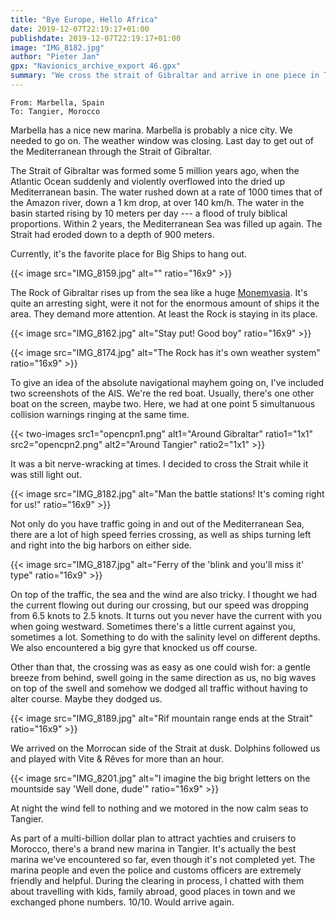 ```yaml
---
title: "Bye Europe, Hello Africa"
date: 2019-12-07T22:19:17+01:00
publishdate: 2019-12-07T22:19:17+01:00
image: "IMG_8182.jpg"
author: "Pieter Jan"
gpx: "Navionics_archive_export 46.gpx"
summary: "We cross the strait of Gibraltar and arrive in one piece in Tangier."
---
```


`From: Marbella, Spain`<br/>
`To: Tangier, Morocco`

Marbella has a nice new marina. Marbella is probably a nice city. We needed to go on. The weather window was closing. Last day to get out of the Mediterranean through the Strait of Gibraltar.

The Strait of Gibraltar was formed some 5 million years ago, when the Atlantic Ocean suddenly and violently overflowed into the dried up Mediterranean basin. The water rushed down at a rate of 1000 times that of the Amazon river, down a 1 km drop, at over 140 km/h. The water in the basin started rising by 10 meters per day --- a flood of truly biblical proportions. Within 2 years, the Mediterranean Sea was filled up again. The Strait had eroded down to a depth of 900 meters.

Currently, it's the favorite place for Big Ships to hang out.

{{< image src="IMG_8159.jpg" alt="" ratio="16x9" >}}

The Rock of Gibraltar rises up from the sea like a huge [Monemvasia](/captains-log/2019-09-25-monemvasia-medieval-momemvasia). It's quite an arresting sight, were it not for the enormous amount of ships it the area. They demand more attention. At least the Rock is staying in its place.

{{< image src="IMG_8162.jpg" alt="Stay put! Good boy" ratio="16x9" >}}

{{< image src="IMG_8174.jpg" alt="The Rock has it's own weather system" ratio="16x9" >}}

To give an idea of the absolute navigational mayhem going on, I've included two screenshots of the AIS. We're the red boat. Usually, there's one other boat on the screen, maybe two. Here, we had at one point 5 simultanuous collision warnings ringing at the same time.

{{< two-images src1="opencpn1.png" alt1="Around Gibraltar" ratio1="1x1" src2="opencpn2.png" alt2="Around Tangier" ratio2="1x1" >}}

It was a bit nerve-wracking at times. I decided to cross the Strait while it was still light out.

{{< image src="IMG_8182.jpg" alt="Man the battle stations! It's coming right for us!" ratio="16x9" >}}

Not only do you have traffic going in and out of the Mediterranean Sea, there are a lot of high speed ferries crossing, as well as ships turning left and right into the big harbors on either side.

{{< image src="IMG_8187.jpg" alt="Ferry of the 'blink and you'll miss it' type" ratio="16x9" >}}

On top of the traffic, the sea and the wind are also tricky. I thought we had the current flowing out during our crossing, but our speed was dropping from 6.5 knots to 2.5 knots. It turns out you never have the current with you when going westward. Sometimes there's a little current against you, sometimes a lot. Something to do with the salinity level on different depths. We also encountered a big gyre that knocked us off course.

Other than that, the crossing was as easy as one could wish for: a gentle breeze from behind, swell going in the same direction as us, no big waves on top of the swell and somehow we dodged all traffic without having to alter course. Maybe they dodged us.

{{< image src="IMG_8189.jpg" alt="Rif mountain range ends at the Strait" ratio="16x9" >}}

We arrived on the Morrocan side of the Strait at dusk. Dolphins followed us and played with Vite & Rêves for more than an hour.

{{< image src="IMG_8201.jpg" alt="I imagine the big bright letters on the mountside say 'Well done, dude'" ratio="16x9" >}}

At night the wind fell to nothing and we motored in the now calm seas to Tangier.

As part of a multi-billion dollar plan to attract yachties and cruisers to Morocco, there's a brand new marina in Tangier. It's actually the best marina we've encountered so far, even though it's not completed yet. The marina people and even the police and customs officers are extremely friendly and helpful. During the clearing in process, I chatted with them about travelling with kids, family abroad, good places in town and we exchanged phone numbers. 10/10. Would arrive again.
